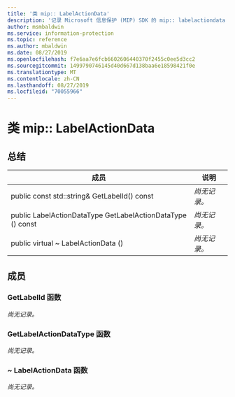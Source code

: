 ```yaml
---
title: '类 mip:: LabelActionData'
description: '记录 Microsoft 信息保护 (MIP) SDK 的 mip:: labelactiondata 类。'
author: msmbaldwin
ms.service: information-protection
ms.topic: reference
ms.author: mbaldwin
ms.date: 08/27/2019
ms.openlocfilehash: f7e6aa7e6fcb6602606440370f2455c0ee5d3cc2
ms.sourcegitcommit: 1499790746145d40d667d138baa6e18598421f0e
ms.translationtype: MT
ms.contentlocale: zh-CN
ms.lasthandoff: 08/27/2019
ms.locfileid: "70055966"
---
```

# <a name="class-miplabelactiondata"></a>类 mip:: LabelActionData 
  
## <a name="summary"></a>总结
 成员                        | 说明                                
--------------------------------|---------------------------------------------
public const std::string& GetLabelId() const  | _尚无记录。_
public LabelActionDataType GetLabelActionDataType () const  | _尚无记录。_
public virtual ~ LabelActionData ()  | _尚无记录。_
  
## <a name="members"></a>成员
  
### <a name="getlabelid-function"></a>GetLabelId 函数
_尚无记录。_

  
### <a name="getlabelactiondatatype-function"></a>GetLabelActionDataType 函数
_尚无记录。_

  
### <a name="labelactiondata-function"></a>~ LabelActionData 函数
_尚无记录。_
